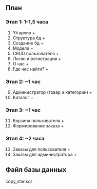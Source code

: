 ## План

### Этап 1: 1-1,5 часа
1. Yii архив +
2. Структура бд +
3. Создание бд +
4. Модели +
5. CRUD пользователя +
6. Логин и регистрация +
7. О нас +
8. Где нас найти? +
### Этап 2: ~1 час
9. Администратор (товар и категории) +
10. Каталог +
### Этап 3: ~1 час
11. Корзина пользователя +
12. Формирование заказа +
### Этап 4: ~2 часа
13. Заказы для пользователя +
14. Заказы для администратора +

## Файл базы данных
copy_star.sql